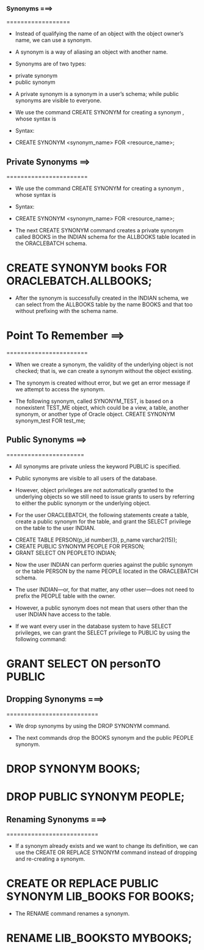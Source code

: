 

###  Synonyms ===>
==================

* Instead of qualifying the name of an object with the object owner’s name, we can use a synonym.

* A synonym is a way of aliasing an object with another name. 

* Synonyms are of two types:
- private synonym
- public synonym

* A private synonym is a synonym in a user’s schema; while public synonyms are visible to everyone.

* We use the command CREATE SYNONYM for creating a synonym , whose syntax is

* Syntax:
- CREATE SYNONYM <synonym_name> FOR <resource_name>;


## Private Synonyms ==>
=======================

* We use the command CREATE SYNONYM for creating a synonym , whose syntax is

* Syntax:
- CREATE SYNONYM <synonym_name> FOR <resource_name>;

* The next CREATE SYNONYM command creates a private synonym called BOOKS in the INDIAN schema for the ALLBOOKS table located in the ORACLEBATCH schema. 

# CREATE SYNONYM books FOR ORACLEBATCH.ALLBOOKS;

* After the synonym is successfully created in the INDIAN schema, we can select from the ALLBOOKS table by the name BOOKS and that too without prefixing with the schema name.


# Point To Remember ==>
=======================

* When we create a synonym, the validity of the underlying object is not checked; that is, we can create a synonym without the object existing.

* The synonym is created without error, but we get an error message if we attempt to access the synonym.

* The following synonym, called SYNONYM_TEST, is based on
a nonexistent TEST_ME object, which could be a view, a table,
another synonym, or another type of Oracle object.
CREATE SYNONYM synonym_test FOR test_me;


## Public Synonyms ==>
======================

* All synonyms are private unless the keyword PUBLIC is specified.

* Public synonyms are visible to all users of the database.

* However, object privileges are not automatically granted to the underlying objects so we still need to issue grants to users by referring to either the public synonym or the underlying object. 

* For the user ORACLEBATCH, the following statements create a table, create a public synonym for the table, and grant the SELECT privilege on the table to the user INDIAN.

- CREATE TABLE PERSON(p_id number(3), p_name varchar2(15));
- CREATE PUBLIC SYNONYM PEOPLE FOR PERSON;
- GRANT SELECT ON PEOPLETO INDIAN;

* Now the user INDIAN can perform queries against the public synonym or the table PERSON by the name PEOPLE located in the ORACLEBATCH schema.

* The user INDIAN—or, for that matter, any other user—does not need to prefix the PEOPLE table with the owner. 

* However, a public synonym does not mean that users other than the user INDIAN have access to the table.

* If we want every user in the database system to have SELECT privileges, we can grant the SELECT privilege to PUBLIC by using the following command:

# GRANT SELECT ON personTO PUBLIC


##  Dropping Synonyms ===>
==========================

* We drop synonyms by using the DROP SYNONYM command.

* The next commands drop the BOOKS synonym and the public PEOPLE synonym.

# DROP SYNONYM BOOKS;
# DROP PUBLIC SYNONYM PEOPLE;


##  Renaming Synonyms ===>
==========================

* If a synonym already exists and we want to change its definition, we can use the CREATE OR REPLACE SYNONYM command instead of dropping and re-creating a synonym. 

# CREATE OR REPLACE PUBLIC SYNONYM LIB_BOOKS FOR BOOKS;

* The RENAME command renames a synonym.
# RENAME LIB_BOOKSTO MYBOOKS;